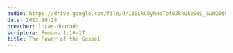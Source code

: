 ```yaml
---
audio: https://drive.google.com/file/d/13SLkCbyhHaTbf0JkkUke9OL_SGMOSQFC/view
date: 2012-10-28
preacher: lucas-dourado
scripture: Romans 1:16-17
title: The Power of the Gospel
---
```

